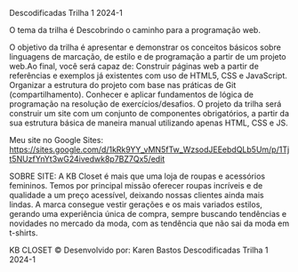 Descodificadas Trilha 1 2024-1

O tema da trilha é Descobrindo o caminho para a programação web.

O objetivo da trilha é apresentar e demonstrar os conceitos básicos sobre linguagens de marcação, de estilo e de programação a partir de um projeto web.Ao final, você será capaz de:
Construir páginas web a partir de referências e exemplos já existentes com uso de HTML5, CSS e JavaScript.
Organizar a estrutura do projeto com base nas práticas de Git (compartilhamento).
Conhecer e aplicar fundamentos de lógica de programação na resolução de exercícios/desafios.
O projeto da trilha será construir um site com um conjunto de componentes obrigatórios, a partir da sua estrutura básica de maneira manual utilizando apenas HTML, CSS e JS.


Meu site no Google Sites: https://sites.google.com/d/1kRk9YY_vMN5fTw_WzsodJEEebdQLb5Um/p/1Tjt5NUzfYnYt3wG24ivedwk8p7BZ7Qx5/edit

SOBRE SITE: 
A KB Closet é mais que uma loja de roupas e acessórios femininos. Temos por principal missão oferecer roupas incríveis e de qualidade a um preço acessível, deixando nossas clientes ainda mais lindas. A marca consegue vestir gerações e os mais variados estilos, gerando uma experiência única de compra, sempre buscando tendências e novidades no mercado da moda, com as tendência que não sai da moda em t-shirts.


KB CLOSET © 
Desenvolvido por: Karen Bastos
Descodificadas Trilha 1 2024-1

